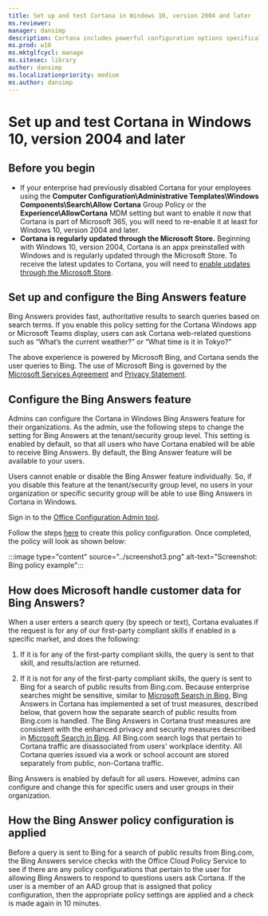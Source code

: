 ```yaml
---
title: Set up and test Cortana in Windows 10, version 2004 and later
ms.reviewer: 
manager: dansimp
description: Cortana includes powerful configuration options specifically to optimize for unique small to medium-sized business and enterprise environments.
ms.prod: w10
ms.mktglfcycl: manage
ms.sitesec: library
author: dansimp
ms.localizationpriority: medium
ms.author: dansimp
---
```


# Set up and test Cortana in Windows 10, version 2004 and later

## Before you begin

- If your enterprise had previously disabled Cortana for your employees using the **Computer Configuration\Administrative Templates\Windows Components\Search\Allow Cortana** Group Policy or the **Experience\AllowCortana** MDM setting but want to enable it now that Cortana is part of Microsoft 365, you will need to re-enable it at least for Windows 10, version 2004 and later.
- **Cortana is regularly updated through the Microsoft Store.** Beginning with Windows 10, version 2004, Cortana is an appx preinstalled with Windows and is regularly updated through the Microsoft Store. To receive the latest updates to Cortana, you will need to [enable updates through the Microsoft Store](https://docs.microsoft.com/windows/configuration/stop-employees-from-using-microsoft-store).

## Set up and configure the Bing Answers feature
Bing Answers provides fast, authoritative results to search queries based on search terms. If you enable this policy setting for the Cortana Windows app or Microsoft Teams display, users can ask Cortana web-related questions such as “What’s the current weather?” or “What time is it in Tokyo?” 

The above experience is powered by Microsoft Bing, and Cortana sends the user queries to Bing. The use of Microsoft Bing is governed by the [Microsoft Services Agreement](https://www.microsoft.com/servicesagreement) and [Privacy Statement](https://privacy.microsoft.com/en-US/privacystatement).

## Configure the Bing Answers feature

Admins can configure the Cortana in Windows Bing Answers feature for their organizations. As the admin, use the following steps to change the setting for Bing Answers at the tenant/security group level. This setting is enabled by default, so that all users who have Cortana enabled will be able to receive Bing Answers. By default, the Bing Answer feature will be available to your users.

Users cannot enable or disable the Bing Answer feature individually. So, if you disable this feature at the tenant/security group level, no users in your organization or specific security group will be able to use Bing Answers in Cortana in Windows.

Sign in to the [Office Configuration Admin tool](https://config.office.com/).

Follow the steps [here](https://docs.microsoft.com/deployoffice/overview-office-cloud-policy-service#steps-for-creating-a-policy-configuration) to create this policy configuration. Once completed, the policy will look as shown below:

:::image type="content" source="../screenshot3.png" alt-text="Screenshot: Bing policy example":::

## How does Microsoft handle customer data for Bing Answers?

When a user enters a search query (by speech or text), Cortana evaluates if the request is for any of our first-party compliant skills if enabled in a specific market, and does the following:

1. If it is for any of the first-party compliant skills, the query is sent to that skill, and results/action are returned.

2. If it is not for any of the first-party compliant skills, the query is sent to Bing for a search of public results from Bing.com. Because enterprise searches might be sensitive, similar to [Microsoft Search in Bing](https://docs.microsoft.com/MicrosoftSearch/security-for-search#microsoft-search-in-bing-protects-workplace-searches), Bing Answers in Cortana has implemented a set of trust measures, described below, that govern how the separate search of public results from Bing.com is handled. The Bing Answers in Cortana trust measures are consistent with the enhanced privacy and security measures described in [Microsoft Search in Bing](https://docs.microsoft.com/MicrosoftSearch/security-for-search). All Bing.com search logs that pertain to Cortana traffic are disassociated from users&#39; workplace identity. All Cortana queries issued via a work or school account are stored separately from public, non-Cortana traffic.

Bing Answers is enabled by default for all users. However, admins can configure and change this for specific users and user groups in their organization.

## How the Bing Answer policy configuration is applied
Before a query is sent to Bing for a search of public results from Bing.com, the Bing Answers service checks with the Office Cloud Policy Service to see if there are any policy configurations that pertain to the user for allowing Bing Answers to respond to questions users ask Cortana. If the user is a member of an AAD group that is assigned that policy configuration, then the appropriate policy settings are applied and a check is made again in 10 minutes. 
